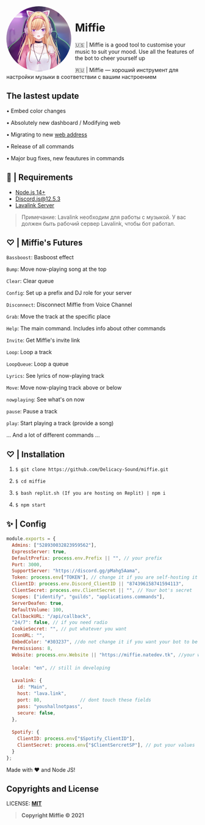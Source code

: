 <img width="170" height="170" align="left" style="float: left; margin: 0 10px 0 0; border-radius: 50%;" alt="Miffie's logo" src="./assets/logo.jpg">  

# Miffie
🇺🇸 | Miffie is a good tool to customise your music to suit your mood. Use all the features of the bot to cheer yourself up

🇷🇺 | Miffie — хороший инструмент для настройки музыки в соответствии с вашим настроением


## The lastest update

• Embed color changes

• Absolutely new dashboard / Modifying web

• Migrating to new [web address](https://miffie.natedev.tk)

• Release of all commands

• Major bug fixes, new feautures in commands

## 🚧 | Requirements

- [Node.js 14+](https://nodejs.org/en/download/)
- Discord.js@12.5.3
- [Lavalink Server](https://github.com/freyacodes/Lavalink#server-configuration)

> Примечание: Lavalink необходим для работы с музыкой. У вас должен быть рабочий сервер Lavalink, чтобы бот работал.

## **♡** | Miffie's Futures

`Bassboost`: Basboost effect

`Bump`: Move now-playing song at the top

`Clear`: Clear queue

`Config`: Set up a prefix and DJ role for your server

`Disconnect`: Disconnect Miffie from Voice Channel

`Grab`: Move the track at the specific place

`Help`: The main command. Includes info about other commands

`Invite`: Get Miffie's invite link

`Loop`: Loop a track 

`LoopQueue`: Loop a queue

`Lyrics`: See lyrics of now-playing track

`Move`: Move now-playing track above or below

`nowplaying`: See what's on now

`pause`: Pause a track

`play`: Start playing a track (provide a song)

... And a lot of different commands ...

## **♡** | Installation

1. `$ git clone https://github.com/Delicacy-Sound/miffie.git`

2. `$ cd miffie`

3. `$ bash replit.sh (If you are hosting on Replit) | npm i`

4. `$ npm start`



## ✨ | Config

```javascript
module.exports = {
  Admins: ["528930032823959562"],
  ExpressServer: true,
  DefaultPrefix: process.env.Prefix || "", // your prefix
  Port: 3000,
  SupportServer: "https://discord.gg/pMahg5Aama", 
  Token: process.env["TOKEN"], // change it if you are self-hosting it
  ClientID: process.env.Discord_ClientID || "874396158741594113",
  ClientSecret: process.env.ClientSecret || "", // Your bot's secret
  Scopes: ["identify", "guilds", "applications.commands"],
  ServerDeafen: true,
  DefaultVolume: 100,
  CallbackURL: "/api/callback",
  "24/7": false, // if you need radio
  CookieSecret: "", // put whatever you want
  IconURL: "",
  EmbedColor: "#303237", //do not change it if you want your bot to be better
  Permissions: 8,
  Website: process.env.Website || "https://miffie.natedev.tk", //your website

  locale: "en", // still in developing

  Lavalink: {
    id: "Main",
    host: "lava.link",
    port: 80,              // dont touch these fields
    pass: "youshallnotpass",
    secure: false,
  },

  Spotify: {
    ClientID: process.env["$Spotify_ClientID"],
    ClientSecret: process.env["$ClientSercretSP"], // put your values
  }
};
```

Made with :heart: and Node JS!

## Copyrights and License

LICENSE: [**MIT**](LICENSE)
> **Copyright Miffie © 2021**
